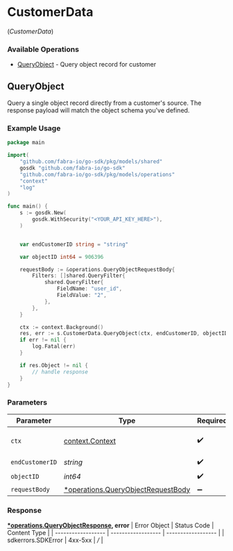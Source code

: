 # CustomerData
(*CustomerData*)

### Available Operations

* [QueryObject](#queryobject) - Query object record for customer

## QueryObject

Query a single object record directly from a customer's source. The response payload will match the object schema you've defined.

### Example Usage

```go
package main

import(
	"github.com/fabra-io/go-sdk/pkg/models/shared"
	gosdk "github.com/fabra-io/go-sdk"
	"github.com/fabra-io/go-sdk/pkg/models/operations"
	"context"
	"log"
)

func main() {
    s := gosdk.New(
        gosdk.WithSecurity("<YOUR_API_KEY_HERE>"),
    )


    var endCustomerID string = "string"

    var objectID int64 = 906396

    requestBody := &operations.QueryObjectRequestBody{
        Filters: []shared.QueryFilter{
            shared.QueryFilter{
                FieldName: "user_id",
                FieldValue: "2",
            },
        },
    }

    ctx := context.Background()
    res, err := s.CustomerData.QueryObject(ctx, endCustomerID, objectID, requestBody)
    if err != nil {
        log.Fatal(err)
    }

    if res.Object != nil {
        // handle response
    }
}
```

### Parameters

| Parameter                                                                                   | Type                                                                                        | Required                                                                                    | Description                                                                                 |
| ------------------------------------------------------------------------------------------- | ------------------------------------------------------------------------------------------- | ------------------------------------------------------------------------------------------- | ------------------------------------------------------------------------------------------- |
| `ctx`                                                                                       | [context.Context](https://pkg.go.dev/context#Context)                                       | :heavy_check_mark:                                                                          | The context to use for the request.                                                         |
| `endCustomerID`                                                                             | *string*                                                                                    | :heavy_check_mark:                                                                          | N/A                                                                                         |
| `objectID`                                                                                  | *int64*                                                                                     | :heavy_check_mark:                                                                          | N/A                                                                                         |
| `requestBody`                                                                               | [*operations.QueryObjectRequestBody](../../pkg/models/operations/queryobjectrequestbody.md) | :heavy_minus_sign:                                                                          | N/A                                                                                         |


### Response

**[*operations.QueryObjectResponse](../../pkg/models/operations/queryobjectresponse.md), error**
| Error Object       | Status Code        | Content Type       |
| ------------------ | ------------------ | ------------------ |
| sdkerrors.SDKError | 4xx-5xx            | */*                |
